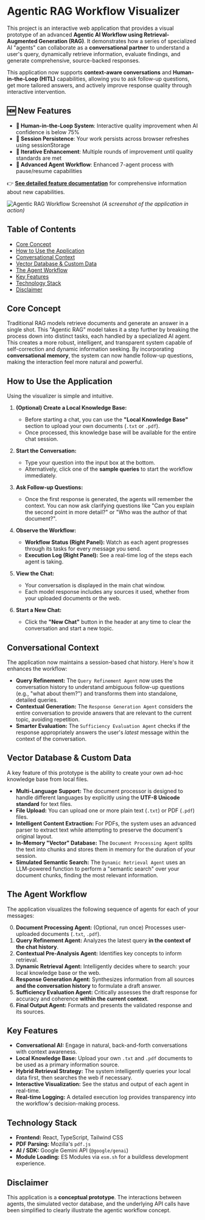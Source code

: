 
# Agentic RAG Workflow Visualizer

This project is an interactive web application that provides a visual prototype of an advanced **Agentic AI Workflow using Retrieval-Augmented Generation (RAG)**. It demonstrates how a series of specialized AI "agents" can collaborate as a **conversational partner** to understand a user's query, dynamically retrieve information, evaluate findings, and generate comprehensive, source-backed responses.

This application now supports **context-aware conversations** and **Human-in-the-Loop (HITL)** capabilities, allowing you to ask follow-up questions, get more tailored answers, and actively improve response quality through interactive intervention.

## 🆕 New Features

- **🔄 Human-in-the-Loop System**: Interactive quality improvement when AI confidence is below 75%
- **💾 Session Persistence**: Your work persists across browser refreshes using sessionStorage
- **🔁 Iterative Enhancement**: Multiple rounds of improvement until quality standards are met
- **🎯 Advanced Agent Workflow**: Enhanced 7-agent process with pause/resume capabilities

👉 **[See detailed feature documentation](FEATURES.md)** for comprehensive information about new capabilities.

![Agentic RAG Workflow Screenshot](https://storage.googleapis.com/agentops-images/agentic-rag-screenshot.png)
*(A screenshot of the application in action)*

## Table of Contents

- [Core Concept](#core-concept)
- [How to Use the Application](#how-to-use-the-application)
- [Conversational Context](#conversational-context)
- [Vector Database & Custom Data](#vector-database--custom-data)
- [The Agent Workflow](#the-agent-workflow)
- [Key Features](#key-features)
- [Technology Stack](#technology-stack)
- [Disclaimer](#disclaimer)

## Core Concept

Traditional RAG models retrieve documents and generate an answer in a single shot. This "Agentic RAG" model takes it a step further by breaking the process down into distinct tasks, each handled by a specialized AI agent. This creates a more robust, intelligent, and transparent system capable of self-correction and dynamic information seeking. By incorporating **conversational memory**, the system can now handle follow-up questions, making the interaction feel more natural and powerful.

## How to Use the Application

Using the visualizer is simple and intuitive.

1.  **(Optional) Create a Local Knowledge Base:**
    *   Before starting a chat, you can use the **"Local Knowledge Base"** section to upload your own documents (`.txt` or `.pdf`).
    *   Once processed, this knowledge base will be available for the entire chat session.

2.  **Start the Conversation:**
    *   Type your question into the input box at the bottom.
    *   Alternatively, click one of the **sample queries** to start the workflow immediately.

3.  **Ask Follow-up Questions:**
    *   Once the first response is generated, the agents will remember the context. You can now ask clarifying questions like "Can you explain the second point in more detail?" or "Who was the author of that document?".

4.  **Observe the Workflow:**
    *   **Workflow Status (Right Panel):** Watch as each agent progresses through its tasks for every message you send.
    *   **Execution Log (Right Panel):** See a real-time log of the steps each agent is taking.

5.  **View the Chat:**
    *   Your conversation is displayed in the main chat window.
    *   Each model response includes any sources it used, whether from your uploaded documents or the web.

6.  **Start a New Chat:**
    *   Click the **"New Chat"** button in the header at any time to clear the conversation and start a new topic.

## Conversational Context

The application now maintains a session-based chat history. Here's how it enhances the workflow:

- **Query Refinement:** The `Query Refinement Agent` now uses the conversation history to understand ambiguous follow-up questions (e.g., "what about them?") and transforms them into standalone, detailed queries.
- **Contextual Generation:** The `Response Generation Agent` considers the entire conversation to provide answers that are relevant to the current topic, avoiding repetition.
- **Smarter Evaluation:** The `Sufficiency Evaluation Agent` checks if the response appropriately answers the user's *latest* message within the context of the conversation.

## Vector Database & Custom Data

A key feature of this prototype is the ability to create your own ad-hoc knowledge base from local files.

-   **Multi-Language Support:** The document processor is designed to handle different languages by explicitly using the **UTF-8 Unicode standard** for text files.
-   **File Upload:** You can upload one or more plain text (`.txt`) or PDF (`.pdf`) files.
-   **Intelligent Content Extraction:** For PDFs, the system uses an advanced parser to extract text while attempting to preserve the document's original layout.
-   **In-Memory "Vector" Database:** The `Document Processing Agent` splits the text into chunks and stores them in memory for the duration of your session.
-   **Simulated Semantic Search:** The `Dynamic Retrieval Agent` uses an LLM-powered function to perform a "semantic search" over your document chunks, finding the most relevant information.

## The Agent Workflow

The application visualizes the following sequence of agents for each of your messages:

0.  **Document Processing Agent:** (Optional, run once) Processes user-uploaded documents (`.txt`, `.pdf`).
1.  **Query Refinement Agent:** Analyzes the latest query **in the context of the chat history**.
2.  **Contextual Pre-Analysis Agent:** Identifies key concepts to inform retrieval.
3.  **Dynamic Retrieval Agent:** Intelligently decides where to search: your local knowledge base or the web.
4.  **Response Generation Agent:** Synthesizes information from all sources **and the conversation history** to formulate a draft answer.
5.  **Sufficiency Evaluation Agent:** Critically assesses the draft response for accuracy and coherence **within the current context**.
6.  **Final Output Agent:** Formats and presents the validated response and its sources.

## Key Features

- **Conversational AI:** Engage in natural, back-and-forth conversations with context awareness.
- **Local Knowledge Base:** Upload your own `.txt` and `.pdf` documents to be used as a primary information source.
- **Hybrid Retrieval Strategy:** The system intelligently queries your local data first, then searches the web if necessary.
- **Interactive Visualization:** See the status and output of each agent in real-time.
- **Real-time Logging:** A detailed execution log provides transparency into the workflow's decision-making process.

## Technology Stack

- **Frontend:** React, TypeScript, Tailwind CSS
- **PDF Parsing:** Mozilla's `pdf.js`
- **AI / SDK:** Google Gemini API (`@google/genai`)
- **Module Loading:** ES Modules via `esm.sh` for a buildless development experience.

## Disclaimer

This application is a **conceptual prototype**. The interactions between agents, the simulated vector database, and the underlying API calls have been simplified to clearly illustrate the agentic workflow concept.
